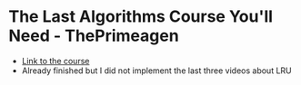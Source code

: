 # The Last Algorithms Course You'll Need - ThePrimeagen

- [Link to the course](https://frontendmasters.com/courses/algorithms/)
- Already finished but I did not implement the last three videos about LRU
